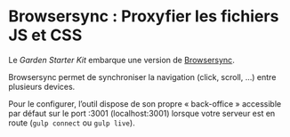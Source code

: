 
Browsersync : Proxyfier les fichiers JS et CSS
===============================================================================

Le _Garden Starter Kit_ embarque une version de [Browsersync](https://www.browsersync.io/).

Browsersync permet de synchroniser la navigation (click, scroll, …) entre plusieurs devices.

Pour le configurer, l’outil dispose de son propre « back-office » accessible par défaut sur le port :3001 (localhost:3001) lorsque votre serveur est en route (`gulp connect` ou `gulp live`).
